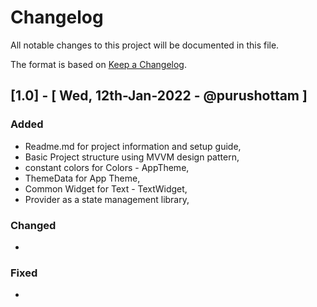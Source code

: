 # Changelog
All notable changes to this project will be documented in this file.

The format is based on [Keep a Changelog](https://keepachangelog.com/en/1.0.0/).

## [1.0] - [ Wed, 12th-Jan-2022 - @purushottam ]

### Added
- Readme.md for project information and setup guide,
- Basic Project structure using MVVM design pattern,
- constant colors for Colors - AppTheme,
- ThemeData for App Theme,
- Common Widget for Text - TextWidget,
- Provider as a state management library,



### Changed
-

### Fixed
-

